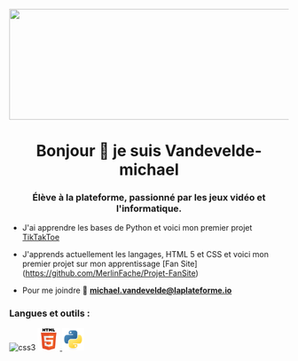 <img
  align="center"
  src="fd.jpg"
  width="1000"
  height="200"
/>
<h1 align="center">Bonjour 👋 je suis Vandevelde-michael</h1>
<h3 align="center">Élève à la plateforme, passionné par les jeux vidéo et l'informatique.</h3>

- J'ai apprendre les bases de Python et voici mon premier projet [TikTakToe](https://github.com/vandevelde-michael/TicTacToe/blob/main/TicTacToe.py)

- J'apprends actuellement les langages, HTML 5 et CSS et voici mon premier projet sur mon apprentissage [Fan Site] (https://github.com/MerlinFache/Projet-FanSite)

- Pour me joindre 📩 **michael.vandevelde@laplateforme.io**

<p align="left">
</p>

<h3 align="left">Langues et outils :</h3>
<p align="left" "> <un href="https://www.w3schools.com/css/" target="_blank" rel="noreferrer"> <img src="https://raw.githubusercontent.com/devicons/devicon/master/icons/ css3/css3-original-wordmark.svg" alt="css3" width="40" height="40"/> </a> <a href="https://www.w3.org/html/" target = "_blank" rel="noreferrer"> <img src="https://raw.githubusercontent.com/devicons/devicon/master/icons/html5/html5-original-wordmark.svg" alt="html5" width= "40" hauteur="40"/> </a> <a href="https://www.python.org" target="_blank" rel="noreferrer"> <img src="https://raw.githubusercontent.com/devicons/devicon/master/icons/python/python-original.svg" alt="python" width="40" height="40"/> </a> </p>
